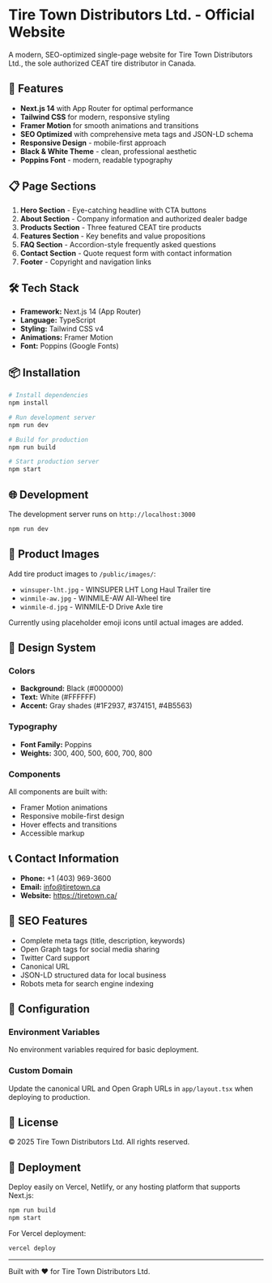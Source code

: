 # Tire Town Distributors Ltd. - Official Website

A modern, SEO-optimized single-page website for Tire Town Distributors Ltd., the sole authorized CEAT tire distributor in Canada.

## 🚀 Features

- **Next.js 14** with App Router for optimal performance
- **Tailwind CSS** for modern, responsive styling
- **Framer Motion** for smooth animations and transitions
- **SEO Optimized** with comprehensive meta tags and JSON-LD schema
- **Responsive Design** - mobile-first approach
- **Black & White Theme** - clean, professional aesthetic
- **Poppins Font** - modern, readable typography

## 📋 Page Sections

1. **Hero Section** - Eye-catching headline with CTA buttons
2. **About Section** - Company information and authorized dealer badge
3. **Products Section** - Three featured CEAT tire products
4. **Features Section** - Key benefits and value propositions
5. **FAQ Section** - Accordion-style frequently asked questions
6. **Contact Section** - Quote request form with contact information
7. **Footer** - Copyright and navigation links

## 🛠️ Tech Stack

- **Framework:** Next.js 14 (App Router)
- **Language:** TypeScript
- **Styling:** Tailwind CSS v4
- **Animations:** Framer Motion
- **Font:** Poppins (Google Fonts)

## 📦 Installation

```bash
# Install dependencies
npm install

# Run development server
npm run dev

# Build for production
npm run build

# Start production server
npm start
```

## 🌐 Development

The development server runs on `http://localhost:3000`

```bash
npm run dev
```

## 📸 Product Images

Add tire product images to `/public/images/`:
- `winsuper-lht.jpg` - WINSUPER LHT Long Haul Trailer tire
- `winmile-aw.jpg` - WINMILE-AW All-Wheel tire
- `winmile-d.jpg` - WINMILE-D Drive Axle tire

Currently using placeholder emoji icons until actual images are added.

## 🎨 Design System

### Colors
- **Background:** Black (#000000)
- **Text:** White (#FFFFFF)
- **Accent:** Gray shades (#1F2937, #374151, #4B5563)

### Typography
- **Font Family:** Poppins
- **Weights:** 300, 400, 500, 600, 700, 800

### Components
All components are built with:
- Framer Motion animations
- Responsive mobile-first design
- Hover effects and transitions
- Accessible markup

## 📞 Contact Information

- **Phone:** +1 (403) 969-3600
- **Email:** info@tiretown.ca
- **Website:** https://tiretown.ca/

## 📄 SEO Features

- Complete meta tags (title, description, keywords)
- Open Graph tags for social media sharing
- Twitter Card support
- Canonical URL
- JSON-LD structured data for local business
- Robots meta for search engine indexing

## 🔧 Configuration

### Environment Variables
No environment variables required for basic deployment.

### Custom Domain
Update the canonical URL and Open Graph URLs in `app/layout.tsx` when deploying to production.

## 📝 License

© 2025 Tire Town Distributors Ltd. All rights reserved.

## 🚀 Deployment

Deploy easily on Vercel, Netlify, or any hosting platform that supports Next.js:

```bash
npm run build
npm start
```

For Vercel deployment:
```bash
vercel deploy
```

---

Built with ❤️ for Tire Town Distributors Ltd.
